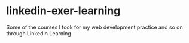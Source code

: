 # linkedin-exer-learning
Some of the courses I took for my web development practice and so on through LinkedIn Learning
